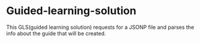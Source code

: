 # Guided-learning-solution
This GLS(guided learning solution) requests for a JSONP file and parses the info about the guide that will be created.
